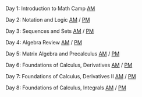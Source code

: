 Day 1: Introduction to Math Camp [AM](day1-intro.pdf) 

Day 2: Notation and Logic [AM](day2-am.pdf) / [PM](day1_pm_slides.pdf)

Day 3: Sequences and Sets [AM](day3-am.pdf) / [PM](day2_pm_slides.pdf)

Day 4: Algebra Review [AM](day4-am.pdf) / [PM](day3_pm_slides.pdf)

Day 5: Matrix Algebra and Precalculus [AM](day5-am.pdf) / [PM](day4_pm_slides.pdf)

Day 6: Foundations of Calculus, Derivatives [AM](day6-am.pdf) / [PM](day5_pm_slides.pdf)

Day 7: Foundations of Calculus, Derivatives II [AM](day7-am.pdf) / [PM](day6_pm_slides.pdf)

Day 8: Foundations of Calculus, Integrals [AM](day8-am.pdf) / [PM](day7_pm_slides.pdf)

